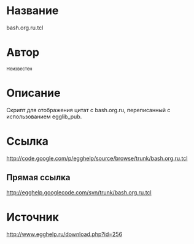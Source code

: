 # Название #
bash.org.ru.tcl


# Автор #
<sup>Неизвестен</sup>


# Описание #
Скрипт для отображения цитат с bash.org.ru, переписанный с использованием egglib\_pub.


# Ссылка #
http://code.google.com/p/egghelp/source/browse/trunk/bash.org.ru.tcl

## Прямая ссылка ##
http://egghelp.googlecode.com/svn/trunk/bash.org.ru.tcl


# Источник #
http://www.egghelp.ru/download.php?id=256